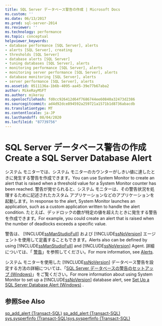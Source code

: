 ```yaml
---
title: SQL Server データベース警告の作成 | Microsoft Docs
ms.custom: ''
ms.date: 06/13/2017
ms.prod: sql-server-2014
ms.reviewer: ''
ms.technology: performance
ms.topic: conceptual
helpviewer_keywords:
- database performance [SQL Server], alerts
- alerts [SQL Server], creating
- thresholds [SQL Server]
- database alerts [SQL Server]
- tuning databases [SQL Server], alerts
- monitoring performance [SQL Server], alerts
- monitoring server performance [SQL Server], alerts
- database monitoring [SQL Server], alerts
- server performance [SQL Server], alerts
ms.assetid: 0511136a-1b6b-4095-aa45-39e77b67aba2
author: MikeRayMSFT
ms.author: mikeray
ms.openlocfilehash: fd0cc926412d64f7686744ee60840a32473d2386
ms.sourcegitcommit: ad4d92dce894592a259721a1571b1d8736abacdb
ms.translationtype: MT
ms.contentlocale: ja-JP
ms.lasthandoff: 08/04/2020
ms.locfileid: "87739756"
---
```

# <a name="create-a-sql-server-database-alert"></a><span data-ttu-id="fa240-102">SQL Server データベース警告の作成</span><span class="sxs-lookup"><span data-stu-id="fa240-102">Create a SQL Server Database Alert</span></span>
  <span data-ttu-id="fa240-103">システム モニターでは、システム モニターのカウンターがしきい値に達したときに発生する警告を作成できます。</span><span class="sxs-lookup"><span data-stu-id="fa240-103">You can use System Monitor to create an alert that is raised when a threshold value for a System Monitor counter has been reached.</span></span> <span data-ttu-id="fa240-104">警告が発せられると、システム モニターは、その警告状況を処理するために記述されたカスタム アプリケーションなどのアプリケーションを起動します。</span><span class="sxs-lookup"><span data-stu-id="fa240-104">In response to the alert, System Monitor launches an application, such as a custom application written to handle the alert condition.</span></span> <span data-ttu-id="fa240-105">たとえば、デッドロックの数が特定の値を超えたときに発生する警告を作成できます。</span><span class="sxs-lookup"><span data-stu-id="fa240-105">For example, you could create an alert that is raised when the number of deadlocks exceeds a specific value.</span></span>  
  
 <span data-ttu-id="fa240-106">警告は、 [!INCLUDE[ssManStudioFull](../../includes/ssmanstudiofull-md.md)] および [!INCLUDE[ssNoVersion](../../includes/ssnoversion-md.md)] エージェントを使用して定義することもできます。</span><span class="sxs-lookup"><span data-stu-id="fa240-106">Alerts also can be defined by using [!INCLUDE[ssManStudioFull](../../includes/ssmanstudiofull-md.md)] and [!INCLUDE[ssNoVersion](../../includes/ssnoversion-md.md)] Agent.</span></span> <span data-ttu-id="fa240-107">詳細については、「 [警告](../../ssms/agent/alerts.md)」を参照してください。</span><span class="sxs-lookup"><span data-stu-id="fa240-107">For more information, see [Alerts](../../ssms/agent/alerts.md).</span></span>  
  
 <span data-ttu-id="fa240-108">システム モニターを使用した [!INCLUDE[ssNoVersion](../../includes/ssnoversion-md.md)] データベース警告を設定する方法の詳細については、「[SQL Server データベースの警告のセットアップ &#40;Windows&#41;](../performance/set-up-a-sql-server-database-alert-windows.md)」をご覧ください。</span><span class="sxs-lookup"><span data-stu-id="fa240-108">For more information about using System Monitor to set up a [!INCLUDE[ssNoVersion](../../includes/ssnoversion-md.md)] database alert, see [Set Up a SQL Server Database Alert &#40;Windows&#41;](../performance/set-up-a-sql-server-database-alert-windows.md) .</span></span>  
  
## <a name="see-also"></a><span data-ttu-id="fa240-109">参照</span><span class="sxs-lookup"><span data-stu-id="fa240-109">See Also</span></span>  
 <span data-ttu-id="fa240-110">[sp_add_alert &#40;Transact-SQL&#41;](/sql/relational-databases/system-stored-procedures/sp-add-alert-transact-sql) </span><span class="sxs-lookup"><span data-stu-id="fa240-110">[sp_add_alert &#40;Transact-SQL&#41;](/sql/relational-databases/system-stored-procedures/sp-add-alert-transact-sql) </span></span>  
 [<span data-ttu-id="fa240-111">sys.sysperfinfo &#40;Transact-SQL&#41;</span><span class="sxs-lookup"><span data-stu-id="fa240-111">sys.sysperfinfo &#40;Transact-SQL&#41;</span></span>](/sql/relational-databases/system-compatibility-views/sys-sysperfinfo-transact-sql)  
  
  
